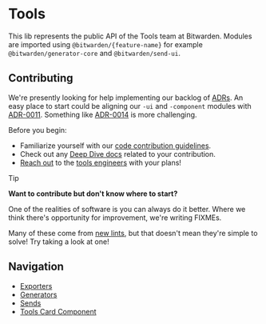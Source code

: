# Tools

This lib represents the public API of the Tools team at Bitwarden. Modules are imported using `@bitwarden/{feature-name}` for example `@bitwarden/generator-core` and `@bitwarden/send-ui`.

## Contributing

We're presently looking for help implementing our backlog of [ADRs](https://contributing.bitwarden.com/architecture/adr/).
An easy place to start could be aligning our `-ui` and `-component` modules with
[ADR-0011](https://contributing.bitwarden.com/architecture/adr/angular-folder-structure). Something like
[ADR-0014](https://contributing.bitwarden.com/architecture/adr/typescript-strict) is more challenging.

Before you begin:

- Familiarize yourself with our [code contribution guidelines](https://contributing.bitwarden.com/contributing/).
- Check out any [Deep Dive docs](https://contributing.bitwarden.com/architecture/deep-dives/) related to your contribution.
- [Reach out](https://github.com/orgs/bitwarden/discussions/new/choose) to the [tools engineers](https://github.com/orgs/bitwarden/teams/team-tools-dev) with your plans!

> [!TIP]
> **Want to contribute but don't know where to start?**
> 
> One of the realities of software is you can always do it better. Where we think
> there's opportunity for improvement, we're writing FIXMEs.
> 
> Many of these come from [new lints](https://github.com/bitwarden/clients/pull/14650/files),
> but that doesn't mean they're simple to solve!
> Try taking a look at one!

## Navigation

- [Exporters](./export/vault-export/README.md)
- [Generators](./generator/readme.md)
- [Sends](./send/README.md)
- [Tools Card Component](./card/README.md)
